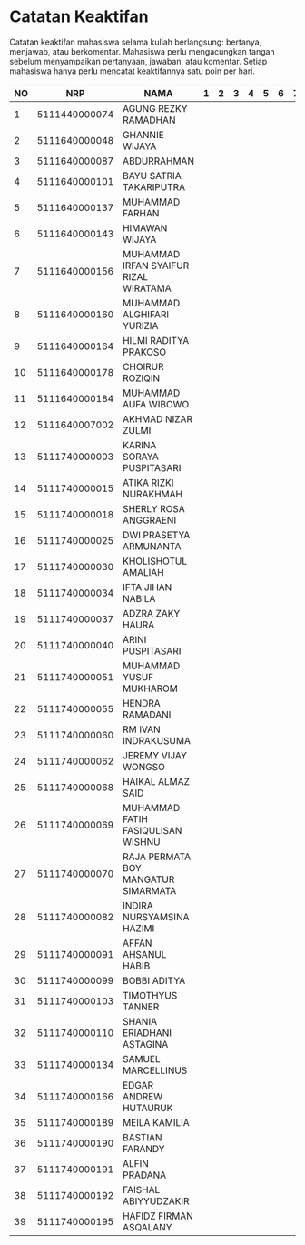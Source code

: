 # Catatan Keaktifan
Catatan keaktifan mahasiswa selama kuliah berlangsung: bertanya, menjawab, atau berkomentar.
Mahasiswa perlu mengacungkan tangan sebelum menyampaikan pertanyaan, jawaban, atau komentar.
Setiap mahasiswa hanya perlu mencatat keaktifannya satu poin per hari.

| NO | NRP           | NAMA                                  | 1 | 2 | 3 | 4 | 5 | 6 | 7 | 8 | 9 | 10 | 11 | 12 | 13 | 14 | 15 |
|----|---------------|---------------------------------------|---|---|---|---|---|---|---|---|---|----|----|----|----|----|----|
| 1  | 5111440000074 | AGUNG REZKY RAMADHAN                  |   |   |   |   |   |   |   |   |   |    |    |    |    |    |    |
| 2  | 5111640000048 | GHANNIE WIJAYA                        |   |   |   |   |   |   |   |   |   |    |    |    |    |    |    |
| 3  | 5111640000087 | ABDURRAHMAN                           |   |   |   |   |   |   |   |   |   |  1 |  1 |    |    |    |    |
| 4  | 5111640000101 | BAYU SATRIA TAKARIPUTRA               |   |   |   |   |   |   |   |   |   |    |    |    |    |    |    |
| 5  | 5111640000137 | MUHAMMAD FARHAN                       |   |   |   |   |   |   |   |   |   |    |    |    |    |    |    |
| 6  | 5111640000143 | HIMAWAN WIJAYA                        |   |   |   |   |   |   |   |   |   |    |    |    |    |    |    |
| 7  | 5111640000156 | MUHAMMAD IRFAN SYAIFUR RIZAL WIRATAMA |   |   |   |   |   |   |   |   |   |    |    |    |    |    |    |
| 8  | 5111640000160 | MUHAMMAD ALGHIFARI YURIZIA            |   |   |   |   |   |   |   |   |   |    |    |    |    |    |    |
| 9  | 5111640000164 | HILMI RADITYA PRAKOSO                 |   |   |   |   |   |   |   |   |   |    |    |    |    |    |    |
| 10 | 5111640000178 | CHOIRUR ROZIQIN                       |   |   |   |   |   |   |   |   |   |    |    |    |    |    |    |
| 11 | 5111640000184 | MUHAMMAD AUFA WIBOWO                  |   |   |   |   |   |   |   |   |   |    |    |    |    |    |    |
| 12 | 5111640007002 | AKHMAD NIZAR ZULMI                    |   |   |   |   |   |   |   |   |   |    |    |    |    |    |    |
| 13 | 5111740000003 | KARINA SORAYA PUSPITASARI             |   |   |   |   |   |   |   |   |   |    |    |    |    |    |    |
| 14 | 5111740000015 | ATIKA RIZKI NURAKHMAH                 |   |   |   |   |   |   |   |   |   |    |    |    |    |    |    |
| 15 | 5111740000018 | SHERLY ROSA ANGGRAENI                 |   |   |   |   |   |   |   |   |   |    |    |    |    |    |    |
| 16 | 5111740000025 | DWI PRASETYA ARMUNANTA                |   |   |   |   |   |   |   |   |   |    |    |    |    |    |    |
| 17 | 5111740000030 | KHOLISHOTUL AMALIAH                   |   |   |   |   |   |   |   |   |   |    |    |    |    |    |    |
| 18 | 5111740000034 | IFTA JIHAN NABILA                     |   |   |   |   |   |   |   |   |   |    |    |    |    |    |    |
| 19 | 5111740000037 | ADZRA ZAKY HAURA                      |   |   |   |   |   |   |   |   |   |    |    |    |    |    |    |
| 20 | 5111740000040 | ARINI PUSPITASARI                     |   |   |   |   |   |   |   |   |   |    |    |    |    |    |    |
| 21 | 5111740000051 | MUHAMMAD YUSUF MUKHAROM               |   |   |   |   |   |   |   |   |   |    |    |    |    |    |    |
| 22 | 5111740000055 | HENDRA RAMADANI                       |   |   |   |   |   |   |   |   |   |    |    |    |    |    |    |
| 23 | 5111740000060 | RM IVAN INDRAKUSUMA                   |   |   |   |   |   |   |   |   |   |    |    |    |    |    |    |
| 24 | 5111740000062 | JEREMY VIJAY WONGSO                   |   |   |   |   |   |   |   |   |   |    |    |    |    |    |    |
| 25 | 5111740000068 | HAIKAL ALMAZ SAID                     |   |   |   |   |   |   |   |   |   |    |    |    |    |    |    |
| 26 | 5111740000069 | MUHAMMAD FATIH FASIQULISAN WISHNU     |   |   |   |   |   |   |   |   |   |    |    |    |    |    |    |
| 27 | 5111740000070 | RAJA PERMATA BOY MANGATUR SIMARMATA   |   |   |   |   |   |   |   |   |   |    |    |    |    |    |    |
| 28 | 5111740000082 | INDIRA NURSYAMSINA HAZIMI             |   |   |   |   |   |   |   |   |   |    |    |    |    |    |    |
| 29 | 5111740000091 | AFFAN AHSANUL HABIB                   |   |   |   |   |   |   |   |   |   |    |    |    |    |    |    |
| 30 | 5111740000099 | BOBBI ADITYA                          |   |   |   |   |   |   |   |   |   |    |    |    |    |    |    |
| 31 | 5111740000103 | TIMOTHYUS TANNER                      |   |   |   |   |   |   |   |   |   |    |    |    |    |    |    |
| 32 | 5111740000110 | SHANIA ERIADHANI ASTAGINA             |   |   |   |   |   |   |   |   |   |    |    |    |    |    |    |
| 33 | 5111740000134 | SAMUEL MARCELLINUS                    |   |   |   |   |   |   |   |   |   |    |    |    |    |    |    |
| 34 | 5111740000166 | EDGAR ANDREW HUTAURUK                 |   |   |   |   |   |   |   |   |   |    |    |    |    |    |    |
| 35 | 5111740000189 | MEILA KAMILIA                         |   |   |   |   |   |   |   |   |   |    |    |    |    |    |    |
| 36 | 5111740000190 | BASTIAN FARANDY                       |   |   |   |   |   |   |   |   |   |    |    |    |    |    |    |
| 37 | 5111740000191 | ALFIN PRADANA                         |   |   |   |   |   |   |   |   |   |    |    |    |    |    |    |
| 38 | 5111740000192 | FAISHAL ABIYYUDZAKIR                  |   |   |   |   |   |   |   |   |   |    |    |    |    |    |    |
| 39 | 5111740000195 | HAFIDZ FIRMAN ASQALANY                |   |   |   |   |   |   |   |   |   |    |    |    |    |    |    |
